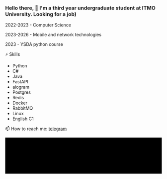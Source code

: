 ### Hello there, 👋 I'm a third year undergraduate student at ITMO University. Looking for a job)
2022-2023 - Computer Science 

2023-2026 - Mobile and network technologies

2023 - YSDA python course 

⚡ Skills
- Python
- C#
- Java
- FastAPI
- aiogram
- Postgres
- Redis
- Docker
- RabbitMQ
- Linux
- English C1

  
📫 How to reach me: <a href="https://t.me/spvlvl"> telegram </a>

![](https://github.com/ShapovalovIlia/ShapovalovIlia/blob/88da49b0b90475ab08fe9ea619f9ac1d5319099b/jobOffer.gif)

